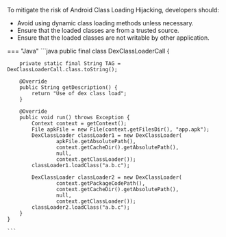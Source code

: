 To mitigate the risk of Android Class Loading Hijacking, developers should: 

- Avoid using dynamic class loading methods unless necessary. 
- Ensure that the loaded classes are from a trusted source.
- Ensure that the loaded classes are not writable by other application.

=== "Java"
	```java
	public final class DexClassLoaderCall {
	
	    private static final String TAG = DexClassLoaderCall.class.toString();
	
	    @Override
	    public String getDescription() {
	        return "Use of dex class load";
	    }
	
	    @Override
	    public void run() throws Exception {
	        Context context = getContext(); 
	        File apkFile = new File(context.getFilesDir(), "app.apk");
	        DexClassLoader classLoader1 = new DexClassLoader(
	                apkFile.getAbsolutePath(),
	                context.getCacheDir().getAbsolutePath(),
	                null,
	                context.getClassLoader());
	        classLoader1.loadClass("a.b.c");
	
	        DexClassLoader classLoader2 = new DexClassLoader(
	                context.getPackageCodePath(),
	                context.getCacheDir().getAbsolutePath(),
	                null,
	                context.getClassLoader());
	        classLoader2.loadClass("a.b.c");
	    }
	}
	
	```

